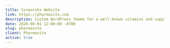 ```yaml
---
title: Corporate Website
link: https://pharmavite.com
description: Custom WordPress theme for a well-known vitamins and supplements company.
date: 2020-06-01 12:00:00 -0700
slug: pharmavite
client: Pharmavite
active: true
---
```

